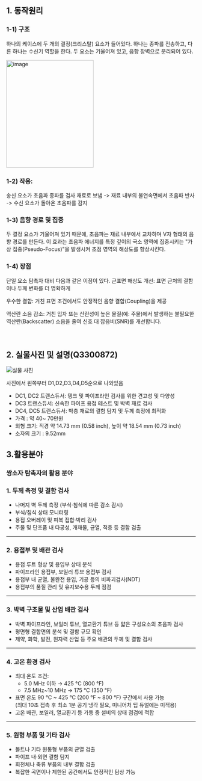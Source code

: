 ## 1. 동작원리

### 1-1) 구조
하나의 케이스에 두 개의 결정(크리스탈) 요소가 들어있다. 하나는 종파를 전송하고, 다른 하나는 수신기 역할을 한다. 두 요소는 기울어져 있고, 음향 장벽으로 분리되어 있다.

<img width="232" height="286" alt="image" src="https://github.com/user-attachments/assets/ebdf7e16-9ba4-49a0-8d45-dadad56972fa" />


### 1-2) 작용:
송신 요소가 초음파 종파를 검사 재료로 보냄 -> 재료 내부의 불연속면에서 초음파 반사 -> 수신 요소가 돌아온 초음파를 감지
</br>
### 1-3) 음향 경로 및 집중
두 결정 요소가 기울어져 있기 때문에, 초음파는 재료 내부에서 교차하며 V자 형태의 음향 경로를 만든다. 이 효과는 초음파 에너지를 특정 깊이의 국소 영역에 집중시키는 "가상 집중(Pseudo-Focus)"을 발생시켜 초점 영역의 해상도를 향상시킨다.
</br>
### 1-4) 장점
단일 요소 탐촉자 대비 다음과 같은 이점이 있다. 
근표면 해상도 개선: 표면 근처의 결함이나 두께 변화를 더 명확하게 

우수한 결합: 거친 표면 조건에서도 안정적인 음향 결합(Coupling)을 제공

역산란 소음 감소: 거친 입자 또는 산란성이 높은 물질(예: 주물)에서 발생하는 불필요한 역산란(Backscatter) 소음을 줄여 신호 대 잡음비(SNR)를 개선합니다. </br></br></br>










## 2. 실물사진 및 설명(Q3300872)  
![실물 사진](https://ims.evidentscientific.com/ko/probes/single-and-dual-element/media_1b1657aef713d3a015e1a98cf818ef3f9000edb38.jpg?width=2000&format=webply&optimize=medium)  
  
사진에서 왼쪽부터 D1,D2,D3,D4,D5순으로 나와있음  
- DC1, DC2 트랜스듀서: 탱크 및 파이프라인 검사를 위한 견고성 및 다양성  
- DC3 트랜스듀서: 신속한 파이프 용접 테스트 및 박벽 재료 검사   
- DC4,  DC5 트랜스듀서: 박층 재료의 결함 탐지 및 두께 측정에 최적화  
- 가격 : 약 40~ 70만원
- 외형 크기: 직경 약 14.73 mm (0.58 inch), 높이 약 18.54 mm (0.73 inch)
- 소자의 크기 : 9.52mm  



















## 3.활용분야

### 쌍소자 탐촉자의 활용 분야

### 1. 두께 측정 및 결함 검사
- 나머지 벽 두께 측정 (부식·침식에 따른 감소 감시)
- 부식/침식 상태 모니터링
- 용접 오버레이 및 피복 접합·박리 검사
- 주물 및 단조품 내 다공성, 개재물, 균열, 적층 등 결함 검출

---

### 2. 용접부 및 배관 검사
- 용접 루트 형상 및 용입부 상태 분석
- 파이프라인 용접부, 보일러 튜브 용접부 검사
- 용접부 내 균열, 불완전 용입, 기공 등의 비파괴검사(NDT)
- 용접부의 품질 관리 및 유지보수용 두께 점검

---

### 3. 박벽 구조물 및 산업 배관 검사
- 박벽 파이프라인, 보일러 튜브, 열교환기 튜브 등 얇은 구성요소의 초음파 검사
- 평면형 결합면의 분석 및 결함 규모 확인
- 제약, 화학, 발전, 원자력 산업 등 주요 배관의 두께 및 결함 검사

---

### 4. 고온 환경 검사
- 최대 온도 조건:
  - 5.0 MHz 이하 → 425 °C (800 °F)
  - 7.5 MHz~10 MHz → 175 °C (350 °F)
- 표면 온도 90 °C ~ 425 °C (200 °F ~ 800 °F) 구간에서 사용 가능  
  (최대 10초 접촉 후 최소 1분 공기 냉각 필요, 미니어처 팁 듀얼에는 미적용)
- 고온 배관, 보일러, 열교환기 등 가동 중 설비의 상태 점검에 적합

---

### 5. 원형 부품 및 기타 검사
- 볼트나 기타 원통형 부품의 균열 검출
- 파이프 내·외면 결함 탐지
- 회전체나 축류 부품의 내부 결함 검출
- 복잡한 곡면이나 제한된 공간에서도 안정적인 탐상 가능

